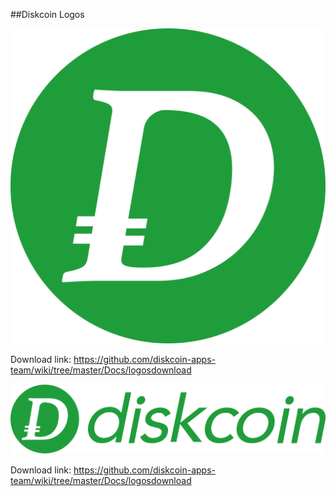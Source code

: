 ##Diskcoin Logos

![alt](image/Diskcoinsmalllogo.png)

Download link: https://github.com/diskcoin-apps-team/wiki/tree/master/Docs/logosdownload

![alt](image/Diskcoinlargelogo.png)

Download link: https://github.com/diskcoin-apps-team/wiki/tree/master/Docs/logosdownload

